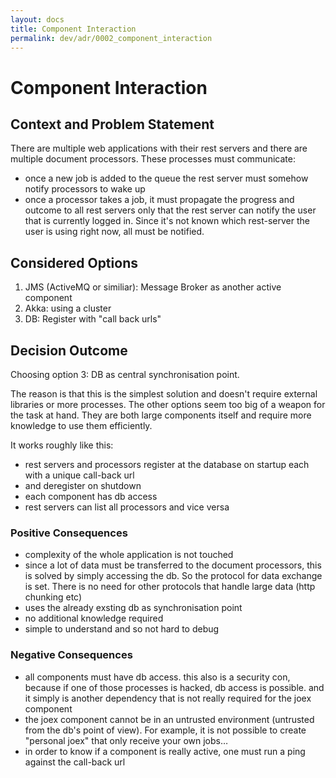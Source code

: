 ```yaml
---
layout: docs
title: Component Interaction
permalink: dev/adr/0002_component_interaction
---
```


# Component Interaction

## Context and Problem Statement

There are multiple web applications with their rest servers and there
are multiple document processors. These processes must communicate:

- once a new job is added to the queue the rest server must somehow
  notify processors to wake up
- once a processor takes a job, it must propagate the progress and
  outcome to all rest servers only that the rest server can notify the
  user that is currently logged in. Since it's not known which
  rest-server the user is using right now, all must be notified.

## Considered Options

1. JMS (ActiveMQ or similiar): Message Broker as another active
   component
2. Akka: using a cluster
3. DB: Register with "call back urls"

## Decision Outcome

Choosing option 3: DB as central synchronisation point.

The reason is that this is the simplest solution and doesn't require
external libraries or more processes. The other options seem too big
of a weapon for the task at hand. They are both large components
itself and require more knowledge to use them efficiently.

It works roughly like this:

- rest servers and processors register at the database on startup each
  with a unique call-back url
- and deregister on shutdown
- each component has db access
- rest servers can list all processors and vice versa

### Positive Consequences

- complexity of the whole application is not touched
- since a lot of data must be transferred to the document processors,
  this is solved by simply accessing the db. So the protocol for data
  exchange is set. There is no need for other protocols that handle
  large data (http chunking etc)
- uses the already exsting db as synchronisation point
- no additional knowledge required
- simple to understand and so not hard to debug

### Negative Consequences

- all components must have db access. this also is a security con,
  because if one of those processes is hacked, db access is
  possible. and it simply is another dependency that is not really
  required for the joex component
- the joex component cannot be in an untrusted environment (untrusted
  from the db's point of view). For example, it is not possible to
  create "personal joex" that only receive your own jobs…
- in order to know if a component is really active, one must run a
  ping against the call-back url
